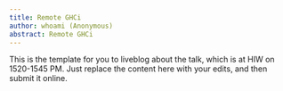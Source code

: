 ```yaml
---
title: Remote GHCi
author: whoami (Anonymous)
abstract: Remote GHCi
---
```


This is the template for you to liveblog about the talk,
which is at HIW on 1520-1545 PM.  Just replace the content here
with your edits, and then submit it online.
